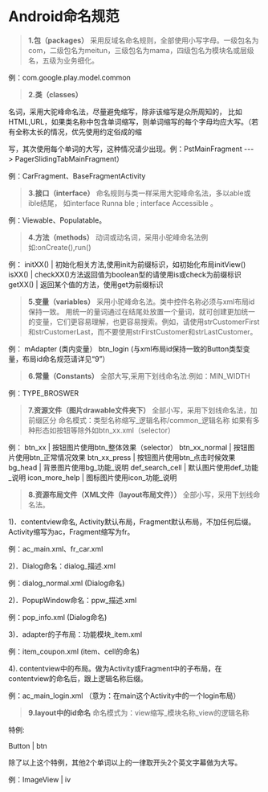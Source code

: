# Android命名规范

>**1.包（packages）**
采用反域名命名规则，全部使用小写字母。一级包名为com，二级包名为meitun，三级包名为mama，四级包名为模块名或层级名，五级为业务细化。

例：com.google.play.model.common


>**2.类（classes）**

名词，采用大驼峰命名法，尽量避免缩写，除非该缩写是众所周知的，  比如HTML,URL，如果类名称中包含单词缩写，则单词缩写的每个字母均应大写。（若有全称太长的情况，优先使用约定俗成的缩

写，其次使用每个单词的大写，这种情况请少出现。例：PstMainFragment ---> PagerSlidingTabMainFragment）

例：CarFragment、BaseFragmentActivity


>**3.接口（interface）**
命名规则与类一样采用大驼峰命名法，多以able或ible结尾，
如interface Runna ble ;
interface Accessible 。

例：Viewable、Populatable。


>**4.方法（methods）**
动词或动名词，采用小驼峰命名法例如:onCreate(),run()

例：
initXX() | 初始化相关方法,使用init为前缀标识，如初始化布局initView()
isXX()   | checkXX()方法返回值为boolean型的请使用is或check为前缀标识
getXX()  | 返回某个值的方法，使用get为前缀标识


>**5.变量（variables）**
采用小驼峰命名法。类中控件名称必须与xml布局id保持一致。
用统一的量词通过在结尾处放置一个量词，就可创建更加统一的变量，它们更容易理解，也更容易搜索。例如，请使用strCustomerFirst和strCustomerLast，而不要使用strFirstCustomer和strLastCustomer。

例：
    mAdapter     (类内变量）
    btn_login    (与xml布局id保持一致的Button类型变量，布局id命名规范请详见“9”）
         

>**6.常量（Constants）**
全部大写,采用下划线命名法.例如：MIN_WIDTH

例：TYPE_BROSWER


>**7.资源文件（图片drawable文件夹下）**
全部小写，采用下划线命名法，加前缀区分
命名模式：类型名称缩写_逻辑名称/common_逻辑名称
如果有多种形态如按钮等除外如btn_xx.xml（selector）

例：
     btn_xx          | 按钮图片使用btn_整体效果（selector）
     btn_xx_normal   | 按钮图片使用btn_正常情况效果
     btn_xx_press    | 按钮图片使用btn_点击时候效果
     bg_head         | 背景图片使用bg_功能_说明
     def_search_cell | 默认图片使用def_功能_说明
     icon_more_help  | 图标图片使用icon_功能_说明


>**8.资源布局文件（XML文件（layout布局文件））**
全部小写，采用下划线命名法。

1)．contentview命名, Activity默认布局，Fragment默认布局，不加任何后缀。
    Activity缩写为ac，Fragment缩写为fr。
    
例：ac_main.xml、fr_car.xml


2)．Dialog命名：dialog_描述.xml

例：dialog_normal.xml (Dialog命名)


2)．PopupWindow命名：ppw_描述.xml

例：pop_info.xml (Dialog命名)

3)．adapter的子布局：功能模块_item.xml

例：item_coupon.xml   (item、cell的命名)

4). contentview中的布局。做为Activity或Fragment中的子布局，在contentview的命名后，跟上逻辑名称后缀。

例：ac_main_login.xml （意为：在main这个Activity中的一个login布局）


>**9.layout中的id命名**
命名模式为：view缩写_模块名称_view的逻辑名称

特例:

Button         |    btn

除了以上这个特例，其他2个单词以上的一律取开头2个英文字幕做为大写。

例：ImageView  |    iv

